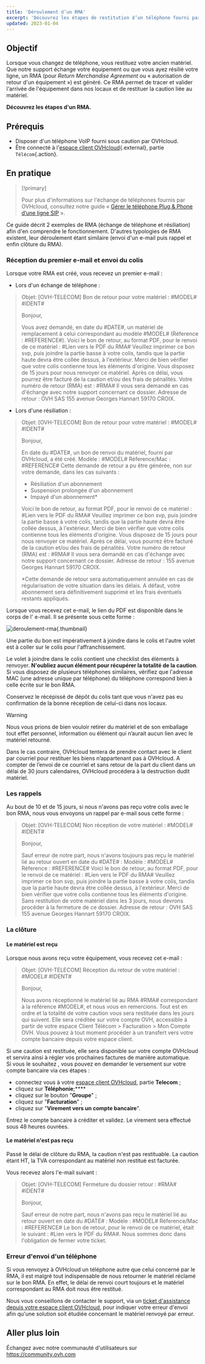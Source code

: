 ```yaml
---
title: 'Déroulement d’un RMA'
excerpt: 'Découvrez les étapes de restitution d’un téléphone fourni par OVHcloud'
updated: 2023-01-04
---
```


## Objectif

Lorsque vous changez de téléphone, vous restituez votre ancien matériel. Que notre support échange votre équipement ou que vous ayez résilié votre ligne, un RMA (pour *Return Merchandise Agreement* ou « autorisation de retour d'un équipement ») est généré. Ce RMA permet de tracer et valider l'arrivée de l'équipement dans nos locaux et de restituer la caution liée au matériel.

**Découvrez les étapes d'un RMA.**

## Prérequis

- Disposer d'un téléphone VoIP fourni sous caution par OVHcloud.
- Être connecté à l'[espace client OVHcloud](https://www.ovh.com/auth/?action=gotomanager&from=https://www.ovh.com/fr/&ovhSubsidiary=fr){.external}, partie `Télécom`{.action}.

## En pratique

> [!primary]
>
> Pour plus d'informations sur l'échange de téléphones fournis par OVHcloud, consultez notre guide « [Gérer le téléphone Plug & Phone d’une ligne SIP](/pages/web_cloud/phone_and_fax/voip/commander_associer_ou_changer_un_telephone) ».

Ce guide décrit 2 exemples de RMA (échange de téléphone et résiliation) afin d'en comprendre le fonctionnement.
D'autres typologies de RMA existent, leur déroulement étant similaire (envoi d'un e-mail puis rappel et enfin clôture du RMA).

### Réception du premier e-mail et envoi du colis

Lorsque votre RMA est créé, vous recevez un premier e-mail :

-  Lors d'un échange de téléphone :

> 
> Objet: [OVH-TELECOM] Bon de retour pour votre matériel : #MODEL# #IDENT# 
>
>
> Bonjour,
>
> Vous avez demandé, en date du #DATE#, un matériel de remplacement à celui correspondant au modèle #MODEL# (Réference : #REFERENCE#).
> Voici le bon de retour, au format PDF, pour le renvoi de ce matériel : #Lien vers le PDF du RMA#
> Veuillez imprimer ce bon svp, puis joindre la partie basse à votre colis, tandis que la partie haute devra être collée dessus, à l'extérieur.
> Merci de bien vérifier que votre colis contienne tous les éléments d'origine. Vous disposez de 15 jours pour nous renvoyer ce matériel. 
> Après ce délai, vous pourrez être facturé de la caution et/ou des frais de pénalités.
> Votre numéro de retour (RMA) est : #RMA# Il vous sera demandé en cas d'échange avec notre support concernant ce dossier. 
> Adresse de retour : OVH SAS 155 avenue Georges Hannart 59170 CROIX.
>

- Lors d'une résiliation :

> 
> Objet: [OVH-TELECOM] Bon de retour pour votre matériel : #MODEL# #IDENT# 
>
> 
> Bonjour,
>
> En date du #DATE#, un bon de renvoi du matériel, fourni par OVHcloud, a été créé.
> Modèle : #MODEL# Réference/Mac : #REFERENCE#
> Cette demande de retour a pu être générée, non sur votre demande, dans les cas suivants :
>
> - Résiliation d'un abonnement
> - Suspension prolongée d'un abonnement
> - Impayé d'un abonnement*
>
> Voici le bon de retour, au format PDF, pour le renvoi de ce matériel : #Lien vers le PDF du RMA#
> Veuillez imprimer ce bon svp, puis joindre la partie basse à votre colis, tandis que la partie haute devra être collée dessus, à l'extérieur.
> Merci de bien vérifier que votre colis contienne tous les éléments d'origine.
> Vous disposez de 15 jours pour nous renvoyer ce matériel. Après ce délai, vous pourrez être facturé de la caution et/ou des frais de pénalités.
> Votre numéro de retour (RMA) est : #RMA# Il vous sera demandé en cas d'échange avec notre support concernant ce dossier.
> Adresse de retour : 155 avenue Georges Hannart 59170 CROIX.
> 
> *Cette demande de retour sera automatiquement annulée en cas de régularisation de votre situation dans les délais. 
> A défaut, votre abonnement sera définitivement supprimé et les frais éventuels restants appliqués.
>

Lorsque vous recevez cet e-mail, le lien du PDF est disponible dans le corps de l' e-mail. Il se présente sous cette forme :

![deroulement-rma](images/rma2020.png){.thumbnail}

Une partie du bon est impérativement à joindre dans le colis et l'autre volet est à coller sur le colis pour l'affranchissement.

Le volet à joindre dans le colis contient une checklist des éléments à renvoyer. **N'oubliez aucun élément pour récupérer la totalité de la caution**. 
<br>Si vous disposez de plusieurs téléphones similaires, vérifiez que l'adresse MAC (une adresse unique par téléphone) du téléphone correspond bien à celle écrite sur le bon RMA.

Conservez le récépissé de dépôt du colis tant que vous n'avez pas eu confirmation de la bonne réception de celui-ci dans nos locaux.

> [!warning]
>
>  Nous vous prions de bien vouloir retirer du matériel et de son emballage tout effet personnel, information ou élément qui n’aurait aucun lien avec le matériel retourné.
>  
>  Dans le cas contraire, OVHcloud tentera de prendre contact avec le client par courriel pour restituer les biens n’appartenant pas à OVHcloud. A compter de l’envoi de ce courriel et sans retour de la part du client dans un délai de 30 jours calendaires, OVHcloud procédera à la destruction dudit matériel.
>

### Les rappels

Au bout de 10 et de 15 jours, si nous n'avons pas reçu votre colis avec le bon RMA, nous vous envoyons un rappel par e-mail sous cette forme :

> 
> Objet: [OVH-TELECOM] Non réception de votre matériel : #MODEL# #IDENT#
>
>
> Bonjour,
>
> Sauf erreur de notre part, nous n'avons toujours pas reçu le matériel lié au retour ouvert en date du #DATE# :
> Modèle : #MODEL# 
> Réference : #REFERENCE#
> Voici le bon de retour, au format PDF, pour le renvoi de ce matériel : #Lien vers le PDF du RMA#
> Veuillez imprimer ce bon svp, puis joindre la partie basse à votre colis, tandis que la partie haute devra être collée dessus, à l'extérieur.
> Merci de bien vérifier que votre colis contienne tous les éléments d'origine.
> Sans restitution de votre matériel dans les 3 jours, nous devrons procéder à la fermeture de ce dossier.
> Adresse de retour : OVH SAS 155 avenue Georges Hannart 59170 CROIX.
>

### La clôture

#### Le matériel est reçu

Lorsque nous avons reçu votre équipement, vous recevez cet e-mail :

> 
> Objet: [OVH-TELECOM] Réception du retour de votre matériel : #MODEL# #IDENT#
> 
> 
> Bonjour,
>
> Nous avons réceptionné le matériel lié au RMA #RMA# correspondant à la référence #MODEL#, et nous vous en remercions.
> Tout est en ordre et la totalité de votre caution vous sera restituée dans les jours qui suivent. 
> Elle sera créditée sur votre compte OVH, accessible à partir de votre espace Client Télécom > Facturation > Mon Compte OVH.
> Vous pouvez à tout moment procéder à un transfert vers votre compte bancaire depuis votre espace client.
>

Si une caution est restituée, elle sera disponible sur votre compte OVHcloud et servira ainsi à régler vos prochaines factures de manière automatique. 
<br>Si vous le souhaitez , vous pouvez en demander le versement sur votre compte bancaire via ces étapes :

-   connectez vous à votre [espace client OVHcloud](https://www.ovh.com/auth/?action=gotomanager&from=https://www.ovh.com/fr/&ovhSubsidiary=fr), partie **Telecom** ;
-   cliquez sur **Téléphonie**;****
-   cliquez sur le bouton "**Groupe**" ;
-   cliquez sur "**Facturation**" ;
-   cliquez sur "**Virement vers un compte bancaire**".

Entrez le compte bancaire à créditer et validez. Le virement sera effectué sous 48 heures ouvrées.

#### Le matériel n'est pas reçu

Passé le délai de clôture du RMA, la caution n'est pas restituable. La caution étant HT, la TVA correspondant au matériel non restitué est facturée.

Vous recevez alors l'e-mail suivant :

> 
> Objet: [OVH-TELECOM] Fermeture du dossier retour : #RMA# #IDENT#
>
> Bonjour,
>
> Sauf erreur de notre part, nous n'avons pas reçu le matériel lié au retour ouvert en date du #DATE# : 
> Modèle : #MODEL# 
> Réference/Mac : #REFERENCE#
> Le bon de retour, pour le renvoi de ce matériel, était le suivant : #Lien vers le PDF du RMA#.
> Nous sommes donc dans l'obligation de fermer votre ticket.
>      

### Erreur d'envoi d'un téléphone 

Si vous renvoyez à OVHcloud un téléphone autre que celui concerné par le RMA, il est malgré tout indispensable de nous retourner le matériel réclamé sur le bon RMA. En effet, le délai de renvoi court toujours et le matériel correspondant au RMA doit nous être restitué. 

Nous vous conseillons de contacter le support, via un [ticket d'assistance depuis votre espace client OVHcloud](https://www.ovh.com/manager/dedicated/index.html#/support/tickets), pour indiquer votre erreur d'envoi afin qu'une solution soit étudiée concernant le matériel renvoyé par erreur.  

## Aller plus loin

Échangez avec notre communauté d'utilisateurs sur <https://community.ovh.com>
